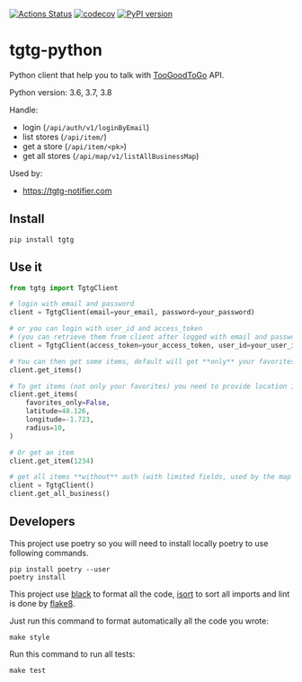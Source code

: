 [![Actions Status](https://github.com/ahivert/tgtg-python/workflows/CI/badge.svg)](https://github.com/ahivert/tgtg-python/actions)
[![codecov](https://codecov.io/gh/ahivert/tgtg-python/branch/master/graph/badge.svg)](https://codecov.io/gh/ahivert/tgtg-python)
[![PyPI version](https://img.shields.io/pypi/v/tgtg?color=blue)](https://pypi.org/project/tgtg/)

# tgtg-python

Python client that help you to talk with [TooGoodToGo](https://toogoodtogo.com) API.

Python version: 3.6, 3.7, 3.8

Handle:
- login (`/api/auth/v1/loginByEmail`)
- list stores (`/api/item/`)
- get a store (`/api/item/<pk>`)
- get all stores (`/api/map/v1/listAllBusinessMap`)

Used by:
- https://tgtg-notifier.com

## Install

```
pip install tgtg
```

## Use it

```python
from tgtg import TgtgClient

# login with email and password
client = TgtgClient(email=your_email, password=your_password)

# or you can login with user_id and access_token
# (you can retrieve them from client after logged with email and password)
client = TgtgClient(access_token=your_access_token, user_id=your_user_id)

# You can then get some items, default will get **only** your favorites
client.get_items()

# To get items (not only your favorites) you need to provide location informations
client.get_items(
    favorites_only=False,
    latitude=48.126,
    longitude=-1.723,
    radius=10,
)

# Or get an item
client.get_item(1234)

# get all items **without** auth (with limited fields, used by the map in the app)
client = TgtgClient()
client.get_all_business()

```

## Developers

This project use poetry so you will need to install locally poetry to use following
commands.
```
pip install poetry --user
poetry install
```

This project use [black](https://github.com/psf/black) to format all the code,
[isort](https://github.com/timothycrosley/isort) to sort all imports and
lint is done by [flake8](https://github.com/PyCQA/flake8).

Just run this command to format automatically all the code you wrote:
```
make style
```

Run this command to run all tests:
```
make test
```
